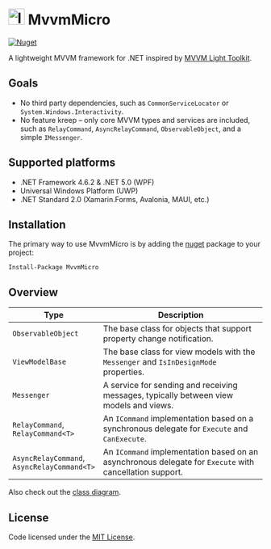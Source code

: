 # <img src="src/MvvmMicro/icon.png" alt="logo" width="32" height="32" /> MvvmMicro
<a href="https://www.nuget.org/packages/MvvmMicro" target="_blank"><img alt="Nuget" src="https://img.shields.io/nuget/v/MvvmMicro" /></a>

A lightweight MVVM framework for .NET inspired by [MVVM Light Toolkit](https://github.com/lbugnion/mvvmlight).

## Goals

- No third party dependencies, such as `CommonServiceLocator` or `System.Windows.Interactivity`.
- No feature kreep – only core MVVM types and services are included, such as `RelayCommand`, `AsyncRelayCommand`,
`ObservableObject`, and a simple `IMessenger`.

## Supported platforms

- .NET Framework 4.6.2 & .NET 5.0 (WPF)
- Universal Windows Platform (UWP)
- .NET Standard 2.0 (Xamarin.Forms, Avalonia, MAUI, etc.)

## Installation

The primary way to use MvvmMicro is by adding the [nuget](https://www.nuget.org/packages/MvvmMicro) package to your project:
```
Install-Package MvvmMicro
```

## Overview

| Type | Description |
| ----- | ----------- |
| `ObservableObject` | The base class for objects that support property change notification. |
| `ViewModelBase` | The base class for view models with the `Messenger` and `IsInDesignMode` properties. |
| `Messenger` | A service for sending and receiving messages, typically between view models and views. |
| `RelayCommand`,<br/>`RelayCommand<T>` | An `ICommand` implementation based on a synchronous delegate for `Execute` and `CanExecute`. |
| `AsyncRelayCommand`,<br/>`AsyncRelayCommand<T>` | An `ICommand` implementation based on an asynchronous delegate for `Execute` with cancellation support. |

Also check out the [class diagram](src/MvvmMicro/Diagrams/ClassDiagram.png).

## License

Code licensed under the [MIT License](LICENSE).
